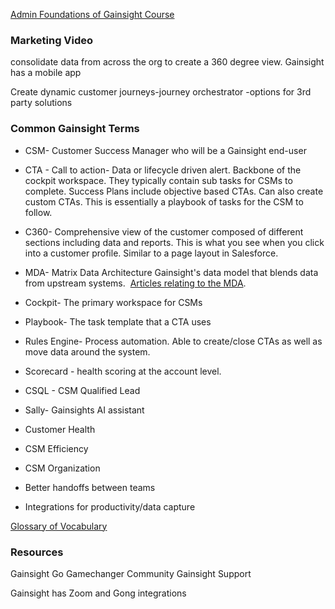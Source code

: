 
[Admin Foundations of Gainsight Course](https://education.gainsight.com/foundations-of-gainsight-scorm-version/584213/scorm/1xcqjaxorp9xp)

### Marketing Video

consolidate data from across the org to create a 360 degree view.
Gainsight has a mobile app

Create dynamic customer journeys-journey orchestrator -options for 3rd party solutions

### Common Gainsight Terms

- CSM- Customer Success Manager who will be a Gainsight end-user
- CTA - Call to action- Data or lifecycle driven alert. Backbone of the cockpit workspace. They typically contain sub tasks for CSMs to complete. Success Plans include objective based CTAs. Can also create custom CTAs. This is essentially a playbook of tasks for the CSM to follow.
- C360- Comprehensive view of the customer composed of different sections including data and reports. This is what you see when you click into a customer profile. Similar to a page layout in Salesforce.
- MDA- Matrix Data Architecture Gainsight's data model that blends data from upstream systems.  [Articles relating to the MDA](https://support.gainsight.com/Gainsight_NXT/02Data_Management).
- Cockpit- The primary workspace for CSMs
- Playbook- The task template that a CTA uses
- Rules Engine- Process automation. Able to create/close CTAs as well as move data around the system.
- Scorecard - health scoring at the account level.
- CSQL - CSM Qualified Lead
- Sally- Gainsights AI assistant

- Customer Health
- CSM Efficiency
- CSM Organization
- Better handoffs between teams
- Integrations for productivity/data capture

[Glossary of Vocabulary](https://support.gainsight.com/SFDC_Edition/Administration_and_Permissions/General_Administration/Gainsight_Vocabulary_2.0#C)

### Resources

Gainsight Go
Gamechanger Community
Gainsight Support

Gainsight has Zoom and Gong integrations
